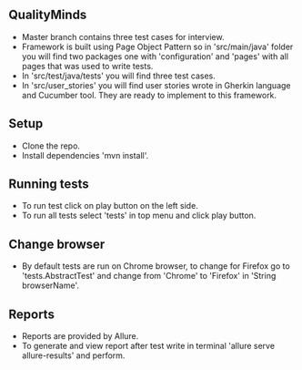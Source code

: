 ## QualityMinds
* Master branch contains three test cases for interview.
* Framework is built using Page Object Pattern so in 'src/main/java' folder you will find two packages one with 'configuration' and 'pages' with all pages that was used to write tests.
* In 'src/test/java/tests' you will find three test cases.
* In 'src/user_stories' you will find user stories wrote in Gherkin language and Cucumber tool. They are ready to implement to this framework.  

## Setup
* Clone the repo.
* Install dependencies 'mvn install'.

## Running tests
* To run test click on play button on the left side.
* To run all tests select 'tests' in top menu and click play button.

## Change browser
* By default tests are run on Chrome browser, to change for Firefox go to 'tests.AbstractTest' and change from 'Chrome' to 'Firefox' in 'String browserName'.

## Reports
* Reports are provided by Allure.
* To generate and view report after test write in terminal 'allure serve allure-results' and perform.
